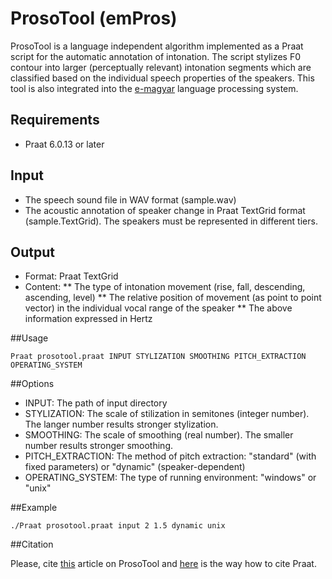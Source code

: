# ProsoTool (emPros)
ProsoTool is a language independent algorithm implemented as a Praat script for the automatic annotation of intonation. The script stylizes F0 contour into larger (perceptually relevant) intonation segments which are classified based on the individual speech properties of the speakers. This tool is also integrated into the [e-magyar](http://www.e-magyar.hu) language processing system.

## Requirements

* Praat 6.0.13 or later

## Input

* The speech sound file in WAV format (sample.wav)
* The acoustic annotation of speaker change in Praat TextGrid format (sample.TextGrid). The speakers must be represented in different tiers.

## Output
* Format: Praat TextGrid
* Content:
** The type of intonation movement (rise, fall, descending, ascending, level)
** The relative position of movement (as point to point vector) in the individual vocal range of the speaker
** The above information expressed in Hertz

##Usage

```
Praat prosotool.praat INPUT STYLIZATION SMOOTHING PITCH_EXTRACTION OPERATING_SYSTEM 
```

##Options

* INPUT: The path of input directory
* STYLIZATION: The scale of stilization in semitones (integer number). The langer number results stronger stylization.
* SMOOTHING: The scale of smoothing (real number). The smaller number results stronger smoothing.
* PITCH_EXTRACTION: The method of pitch extraction: "standard" (with fixed parameters) or "dynamic" (speaker-dependent)
* OPERATING_SYSTEM: The type of running environment: "windows" or "unix"

##Example
```
./Praat prosotool.praat input 2 1.5 dynamic unix
```
##Citation

Please, cite [this](http://ieeexplore.ieee.org/document/7390606/) article on ProsoTool and [here](http://www.fon.hum.uva.nl/praat/manual/FAQ__How_to_cite_Praat.html) is the way how to cite Praat.
